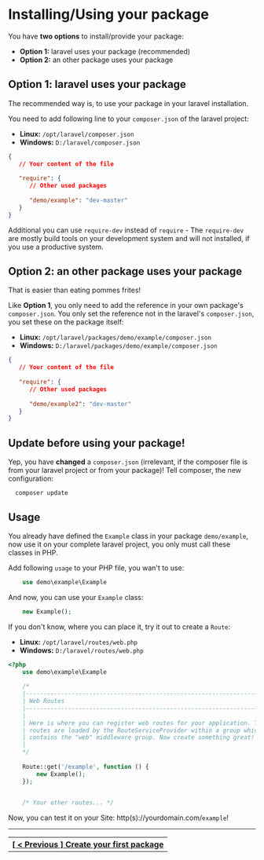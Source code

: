 # Installing/Using your package

You have **two options** to install/provide your package:
 - **Option 1:** laravel uses your package (recommended)
 - **Option 2:** an other package uses your package
 
## **Option 1:** laravel uses your package
The recommended way is, to use your package in your laravel installation.

You need to add following line to your `composer.json` of the laravel project:

 - **Linux:** `/opt/laravel/composer.json`
 - **Windows:** `D:/laravel/composer.json`
```json
{
   // Your content of the file
   
   "require": {
      // Other used packages
      
      "demo/example": "dev-master"
   }
}
```

Additional you can use `require-dev` instead of `require` - The `require-dev` are mostly build tools on your development system and will not installed, if you use a productive system.

## **Option 2:** an other package uses your package
That is easier than eating pommes frites!

Like **Option 1**, you only need to add the reference in your own package's `composer.json`. You only set the reference not in the laravel's `composer.json`, you set these on the package itself:
 - **Linux:** `/opt/laravel/packages/demo/example/composer.json`
 - **Windows:** `D:/laravel/packages/demo/example/composer.json`
```json
{
   // Your content of the file
   
   "require": {
      // Other used packages
      
      "demo/example2": "dev-master"
   }
}
```

## Update before using your package!
Yep, you have **changed** a `composer.json` (irrelevant, if the composer file is from your laravel project or from your package)!
Tell composer, the new configuration:

```
  composer update
```

## Usage
You already have defined the `Example` class  in your package `demo/example`, now use it on your complete laravel project, you only must call these classes in PHP.

Add following `usage` to your PHP file, you wan't to use:

```php
    use demo\example\Example
```

And now, you can use your `Example` class:

```php
    new Example();
```

If you don't know, where you can place it, try it out to create a `Route`:

 - **Linux:** `/opt/laravel/routes/web.php`
 - **Windows:** `D:/laravel/routes/web.php`
```php
<?php
    use demo\example\Example
    
    /*
    |--------------------------------------------------------------------------
    | Web Routes
    |--------------------------------------------------------------------------
    |
    | Here is where you can register web routes for your application. These
    | routes are loaded by the RouteServiceProvider within a group which
    | contains the "web" middleware group. Now create something great!
    |
    */
    
    Route::get('/example', function () {
        new Example();
    });

    
    /* Your other routes... */
```

Now, you can test it on your Site: http(s)://yourdomain.com/`example`!

----
<table width="100%">
  <tr>
    <th>
      <a href="package.md">[ < Previous ] Create your first package</a>
    </th>
  </tr>
</div>
